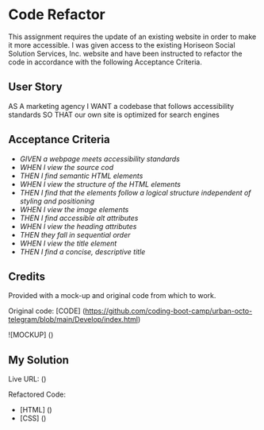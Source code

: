 # Code Refactor

This assignment requires the update of an existing website in order to make it more accessible. I was given access to the existing Horiseon Social Solution Services, Inc. website and have been instructed to refactor the code in accordance with the following Acceptance Criteria.

## User Story

AS A marketing agency
I WANT a codebase that follows accessibility standards
SO THAT our own site is optimized for search engines

## Acceptance Criteria

* _GIVEN a webpage meets accessibility standards_
* _WHEN I view the source cod_
* _THEN I find semantic HTML elements_
* _WHEN I view the structure of the HTML elements_
* _THEN I find that the elements follow a logical structure independent of styling and positioning_
* _WHEN I view the image elements_
* _THEN I find accessible alt attributes_
* _WHEN I view the heading attributes_
* _THEN they fall in sequential order_
* _WHEN I view the title element_
* _THEN I find a concise, descriptive title_

## Credits

Provided with a mock-up and original code from which to work.

Original code: [CODE] (https://github.com/coding-boot-camp/urban-octo-telegram/blob/main/Develop/index.html)

![MOCKUP] ()

## My Solution

Live URL: ()

Refactored Code:
* [HTML] ()
* [CSS] ()
